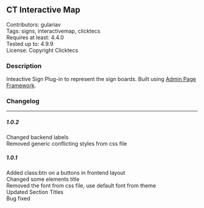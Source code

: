 ## CT Interactive Map

Contributors: gulariav <br/>
Tags: signs, interactivemap, clicktecs<br/>
Requires at least: 4.4.0<br/>
Tested up to: 4.9.9<br/>
License: Copyright Clicktecs<br/>


### Description
Inteactive Sign Plug-in to represent the sign boards. Built using [Admin Page Framework](http://admin-page-framework.michaeluno.jp/ "Read more about Admin Page Framework"). 


### Changelog
--------

##### 1.0.2
Changed backend labels<br/>
Removed generic conflicting styles from css file<br/>

##### 1.0.1
Added class:btn on a buttons in frontend layout<br/>
Changed some elements title <br/>
Removed the font from css file, use default font from theme<br/>
Updated Section Titles<br/>
Bug fixed<br/>

